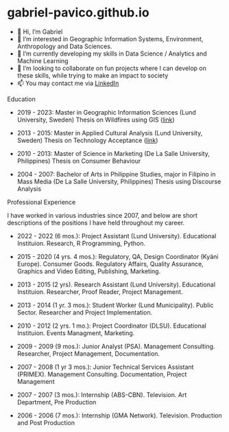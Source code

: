 # gabriel-pavico.github.io
- 👋 Hi, I’m Gabriel
- 👀 I’m interested in Geographic Information Systems, Environment, Anthropology and Data Sciences.
- 🌱 I’m currently developing my skills in Data Science / Analytics and Machine Learning
- 💞️ I’m looking to collaborate on fun projects where I can develop on these skills, while trying to make an impact to society
- 📫 You may contact me via <a href='https://www.linkedin.com/in/gpavico/'>LinkedIn</a>

Education

- 2019 - 2023: Master in Geographic Information Sciences (Lund University, Sweden)
Thesis on Wildfires using GIS (<a href='https://lup.lub.lu.se/student-papers/search/publication/9106803'>link</a>)

- 2013 - 2015: Master in Applied Cultural Analysis (Lund University, Sweden)
Thesis on Technology Acceptance (<a href='https://lup.lub.lu.se/student-papers/search/publication/5368539'>link</a>)

- 2010 - 2013: Master of Science in Marketing (De La Salle University, Philippines)
Thesis on Consumer Behaviour

- 2004 - 2007: Bachelor of Arts in Philippine Studies, major in Filipino in Mass Media (De La Salle University, Philippines)
Thesis using Discourse Analysis

Professional Experience

I have worked in various industries since 2007, and below are short descriptions of the positions I have held throughout my career.

- 2022 - 2022 (6 mos.): Project Assistant (Lund University). Educational Instituion. Research, R Programming, Python.

- 2015 - 2020 (4 yrs. 4 mos.): Regulatory, QA, Design Coordinator (Kyäni Europe). Consumer Goods. Regulatory Affairs, Quality Assurance, Graphics and Video Editing, Publishing, Marketing.

- 2013 - 2015 (2 yrs). Research Assistant (Lund University). Educational Instituion. Researcher, Proof Reader, Project Management.

- 2013 - 2014 (1 yr. 3 mos.): Student Worker (Lund Municipality). Public Sector. Researcher and Project Implementation.

- 2010 - 2012 (2 yrs. 1 mo.): Project Coordinator (DLSU). Educational Instituion. Events Managment, Marketing.

- 2009 - 2009 (9 mos.): Junior Analyst (PSA). Management Consulting. Researcher, Project Management, Documentation.

- 2007 - 2008 (1 yr 3 mos.): Junior Technical Services Assistant (PRIMEX). Management Consulting. Documentation, Project Management

- 2007 - 2007 (3 mos.): Internship (ABS-CBN). Television. Art Department, Pre Production

- 2006 - 2006 (7 mos.): Internship (GMA Network). Television. Production and Post Production

<!---
gabriel-pavico/gabriel-pavico is a ✨ special ✨ repository because its `README.md` (this file) appears on your GitHub profile.
You can click the Preview link to take a look at your changes.
--->
